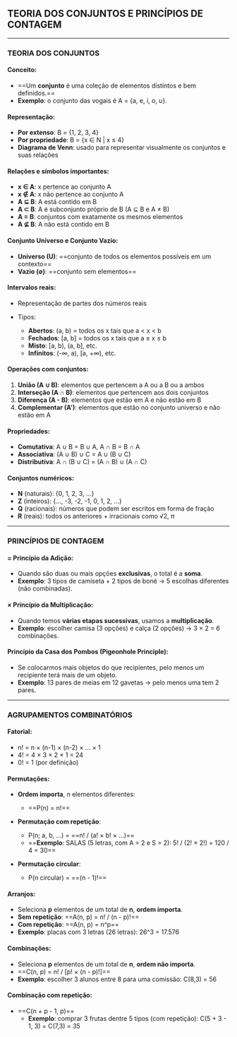 ## TEORIA DOS CONJUNTOS E PRINCÍPIOS DE CONTAGEM

---
### TEORIA DOS CONJUNTOS

#### Conceito:

- ==Um **conjunto** é uma coleção de elementos distintos e bem definidos.==
- **Exemplo**: o conjunto das vogais é A = {a, e, i, o, u}.

#### Representação:

- **Por extenso**: B = {1, 2, 3, 4}
- **Por propriedade**: B = {x ∈ N | x ≤ 4}
- **Diagrama de Venn**: usado para representar visualmente os conjuntos e suas relações

#### Relações e símbolos importantes:

- **x ∈ A**: x pertence ao conjunto A
- **x ∉ A**: x não pertence ao conjunto A
- **A ⊆ B**: A está contido em B
- **A ⊂ B**: A é subconjunto próprio de B (A ⊆ B e A ≠ B)
- **A = B**: conjuntos com exatamente os mesmos elementos
- **A ⊈ B**: A não está contido em B

#### Conjunto Universo e Conjunto Vazio:

- **Universo (U)**: ==conjunto de todos os elementos possíveis em um contexto==
- **Vazio (∅)**: ==conjunto sem elementos==

#### Intervalos reais:

- Representação de partes dos números reais
- Tipos:
    
    - **Abertos**: (a, b) = todos os x tais que a < x < b
    - **Fechados**: [a, b] = todos os x tais que a ≤ x ≤ b
    - **Misto**: [a, b), (a, b], etc.
    - **Infinitos**: (-∞, a), [a, +∞), etc.

#### Operações com conjuntos:

1. **União (A ∪ B)**: elementos que pertencem a A ou a B ou a ambos
2. **Interseção (A ∩ B)**: elementos que pertencem aos dois conjuntos
3. **Diferença (A - B)**: elementos que estão em A e não estão em B
4. **Complementar (A')**: elementos que estão no conjunto universo e não estão em A

#### Propriedades:

- **Comutativa**: A ∪ B = B ∪ A, A ∩ B = B ∩ A
- **Associativa**: (A ∪ B) ∪ C = A ∪ (B ∪ C)
- **Distributiva**: A ∩ (B ∪ C) = (A ∩ B) ∪ (A ∩ C)

#### Conjuntos numéricos:

- **N** (naturais): {0, 1, 2, 3, ...}
- **Z** (inteiros): {..., -3, -2, -1, 0, 1, 2, ...}
- **Q** (racionais): números que podem ser escritos em forma de fração
- **R** (reais): todos os anteriores + irracionais como √2, π

---
### PRINCÍPIOS DE CONTAGEM

#### =️ Princípio da Adição:

- Quando são duas ou mais opções **exclusivas**, o total é a **soma**.
- **Exemplo**: 3 tipos de camiseta + 2 tipos de boné → 5 escolhas diferentes (não combinadas).

#### × Princípio da Multiplicação:

- Quando temos **várias etapas sucessivas**, usamos a **multiplicação**.
- **Exemplo**: escolher camisa (3 opções) e calça (2 opções) → 3 × 2 = 6 combinações.

#### Princípio da Casa dos Pombos (Pigeonhole Principle):

- Se colocarmos mais objetos do que recipientes, pelo menos um recipiente terá mais de um objeto.
- **Exemplo**: 13 pares de meias em 12 gavetas → pelo menos uma tem 2 pares.
    
---

### AGRUPAMENTOS COMBINATÓRIOS

#### Fatorial:

- n! = n × (n-1) × (n-2) × ... × 1
- 4! = 4 × 3 × 2 × 1 = 24
- 0! = 1 (por definição)

#### Permutações:

- **Ordem importa**, n elementos diferentes:
    
    - ==P(n) = n!==
		
- **Permutação com repetição**:
    
    - P(n; a, b, ...) = ==n! / (a! × b! × ...)==
    - ==**Exemplo**: SALAS (5 letras, com A = 2 e S = 2): 5! / (2! × 2!) = 120 / 4 = 30==
        
- **Permutação circular**:
    
    - P(n circular) = ==(n - 1)!==

#### Arranjos:

- Seleciona **p** elementos de um total de **n**, **ordem importa**.
- **Sem repetição**: ==A(n, p) = n! / (n - p)!==
- **Com repetição**: ==A(n, p) = n^p==
- **Exemplo**: placas com 3 letras (26 letras): 26^3 = 17.576

#### Combinações:

- Seleciona **p** elementos de um total de **n**, **ordem não importa**.
- ==C(n, p) = n! / [p! × (n - p)!]==
- **Exemplo**: escolher 3 alunos entre 8 para uma comissão: C(8,3) = 56

#### Combinação com repetição:

- ==C(n + p - 1, p)==
	- **Exemplo**: comprar 3 frutas dentre 5 tipos (com repetição): C(5 + 3 - 1, 3) = C(7,3) = 35